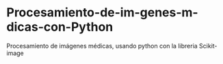 # Procesamiento-de-im-genes-m-dicas-con-Python
Procesamiento de imágenes médicas, usando python con la libreria Scikit-image
